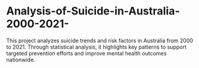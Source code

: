 # Analysis-of-Suicide-in-Australia-2000-2021-
This project analyzes suicide trends and risk factors in Australia from 2000 to 2021. Through statistical analysis, it highlights key patterns to support targeted prevention efforts and improve mental health outcomes nationwide.
